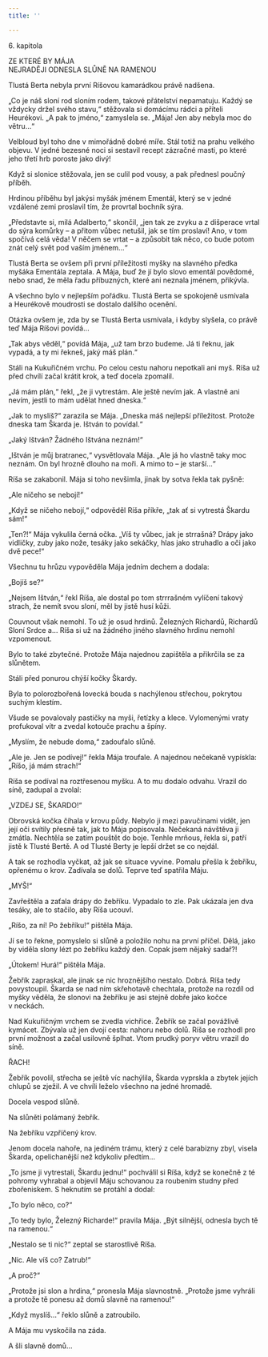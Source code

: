 ```yaml
---
title: ''

---
```


6. kapitola

ZE KTERÉ BY MÁJA  
NEJRADĚJI ODNESLA SLŮNĚ NA RAMENOU

Tlustá Berta nebyla první Ríšovou kamarádkou právě nadšena.

„Co je náš sloní rod sloním rodem, takové přátelství nepamatuju. Každý se vždycky držel svého stavu,“ stěžovala si domácímu rádci a příteli Heurékovi. „A pak to jméno,“ zamyslela se. „Mája! Jen aby nebyla moc do větru…“

Velbloud byl toho dne v mimořádně dobré míře. Stál totiž na prahu velkého objevu. V jedné bezesné noci si sestavil recept zázračné masti, po které jeho třetí hrb poroste jako divý!

Když si slonice stěžovala, jen se culil pod vousy, a pak přednesl poučný příběh.

Hrdinou příběhu byl jakýsi myšák jménem Ementál, který se v jedné vzdálené zemi proslavil tím, že provrtal bochník sýra.

„Představte si, milá Adalberto,“ skončil, „jen tak ze zvyku a z dišperace vrtal do sýra komůrky – a přitom vůbec netušil, jak se tím proslaví! Ano, v tom spočívá celá věda! V něčem se vrtat – a způsobit tak něco, co bude potom znát celý svět pod vaším jménem…“

Tlustá Berta se ovšem při první příležitosti myšky na slavného předka myšáka Ementála zeptala. A Mája, buď že jí bylo slovo ementál povědomé, nebo snad, že měla řadu příbuzných, které ani neznala jménem, přikývla.

A všechno bylo v nejlepším pořádku. Tlustá Berta se spokojeně usmívala a Heurékově moudrosti se dostalo dalšího ocenění.

Otázka ovšem je, zda by se Tlustá Berta usmívala, i kdyby slyšela, co právě teď Mája Ríšovi povídá…

„Tak abys věděl,“ povídá Mája, „už tam brzo budeme. Já ti řeknu, jak vypadá, a ty mi řekneš, jaký máš plán.“

Stáli na Kukuřičném vrchu. Po celou cestu nahoru nepotkali ani myš. Ríša už před chvílí začal krátit krok, a teď docela zpomalil.

„Já mám plán,“ řekl, „že ji vytrestám. Ale ještě nevím jak. A vlastně ani nevím, jestli to mám udělat hned dneska.“

„Jak to myslíš?“ zarazila se Mája. „Dneska máš nejlepší příležitost. Protože dneska tam Škarda je. Ištván to povídal.“

„Jaký Ištván? Žádného Ištvána neznám!“

„Ištván je můj bratranec,“ vysvětlovala Mája. „Ale já ho vlastně taky moc neznám. On byl hrozně dlouho na moři. A mimo to – je starší…“

Ríša se zakabonil. Mája si toho nevšimla, jinak by sotva řekla tak pyšně:

„Ale ničeho se nebojí!“

„Když se ničeho nebojí,“ odpověděl Ríša příkře, „tak ať si vytrestá Škardu sám!“

„Ten?!“ Mája vykulila černá očka. „Víš ty vůbec, jak je strrašná? Drápy jako vidličky, zuby jako nože, tesáky jako sekáčky, hlas jako struhadlo a oči jako dvě pece!“

Všechnu tu hrůzu vypověděla Mája jedním dechem a dodala:

„Bojíš se?“

„Nejsem Ištván,“ řekl Ríša, ale dostal po tom strrrašném vylíčení takový strach, že nemít svou sloní, měl by jistě husí kůži.

Couvnout však nemohl. To už je osud hrdinů. Železných Richardů, Richardů Sloní Srdce a… Ríša si už na žádného jiného slavného hrdinu nemohl vzpomenout.

Bylo to také zbytečné. Protože Mája najednou zapištěla a přikrčila se za slůnětem.

Stáli před ponurou chýší kočky Škardy.

Byla to polorozbořená lovecká bouda s nachýlenou střechou, pokrytou suchým klestím.

Všude se povalovaly pastičky na myši, řetízky a klece. Vylomenými vraty profukoval vítr a zvedal kotouče prachu a špíny.

„Myslím, že nebude doma,“ zadoufalo slůně.

„Ale je. Jen se podívej!“ řekla Mája troufale. A najednou nečekaně vypískla: „Ríšo, já mám strach!“

Ríša se podíval na roztřesenou myšku. A to mu dodalo odvahu. Vrazil do síně, zadupal a zvolal:

„VZDEJ SE, ŠKARDO!“

Obrovská kočka číhala v krovu půdy. Nebylo ji mezi pavučinami vidět, jen její oči svítily přesně tak, jak to Mája popisovala. Nečekaná návštěva ji zmátla. Nechtěla se zatím pouštět do boje. Tenhle mrňous, řekla si, patří jistě k Tlusté Bertě. A od Tlusté Berty je lepší držet se co nejdál.

A tak se rozhodla vyčkat, až jak se situace vyvine. Pomalu přešla k žebříku, opřenému o krov. Zadívala se dolů. Teprve teď spatřila Máju.

„MYŠ!“

Zavřeštěla a zaťala drápy do žebříku. Vypadalo to zle. Pak ukázala jen dva tesáky, ale to stačilo, aby Ríša ucouvl.

„Ríšo, za ní! Po žebříku!“ pištěla Mája.

Jí se to řekne, pomyslelo si slůně a položilo nohu na první příčel. Dělá, jako by viděla slony lézt po žebříku každý den. Copak jsem nějaký sadař?!

„Útokem! Hurá!“ pištěla Mája.

Žebřík zapraskal, ale jinak se nic hroznějšího nestalo. Dobrá. Ríša tedy povystoupil. Škarda se nad ním skřehotavě chechtala, protože na rozdíl od myšky věděla, že slonovi na žebříku je asi stejně dobře jako kočce v neckách.

Nad Kukuřičným vrchem se zvedla vichřice. Žebřík se začal povážlivě kymácet. Zbývala už jen dvojí cesta: nahoru nebo dolů. Ríša se rozhodl pro první možnost a začal usilovně šplhat. Vtom prudký poryv větru vrazil do síně.

ŘACH!

Žebřík povolil, střecha se ještě víc nachýlila, Škarda vyprskla a zbytek jejích chlupů se zježil. A ve chvíli leželo všechno na jedné hromadě.

Docela vespod slůně.

Na slůněti polámaný žebřík.

Na žebříku vzpříčený krov.

Jenom docela nahoře, na jediném trámu, který z celé barabizny zbyl, visela Škarda, opelichanější než kdykoliv předtím…

„To jsme ji vytrestali, Škardu jednu!“ pochválil si Ríša, když se konečně z té pohromy vyhrabal a objevil Máju schovanou za roubením studny před zbořeniskem. S heknutím se protáhl a dodal:

„To bylo něco, co?“

„To tedy bylo, Železný Richarde!“ pravila Mája. „Být silnější, odnesla bych tě na ramenou.“

„Nestalo se ti nic?“ zeptal se starostlivě Ríša.

„Nic. Ale víš co? Zatrub!“

„A proč?“

„Protože jsi slon a hrdina,“ pronesla Mája slavnostně. „Protože jsme vyhráli a protože tě ponesu až domů slavně na ramenou!“

„Když myslíš…“ řeklo slůně a zatroubilo.

A Mája mu vyskočila na záda.

A šli slavně domů…
